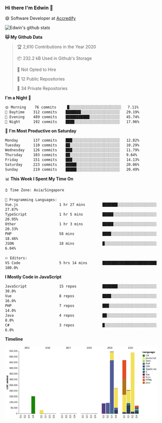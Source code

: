 ### Hi there I'm Edwin 👋


😄 Software Developer at [Accredify](https://accredify.io/)


![Edwin's github stats](https://github-readme-stats.vercel.app/api?username=edwinkkh&show_icons=true&count_private=true) 


<!--START_SECTION:waka-->
**🐱 My Github Data** 

> 🏆 2,610 Contributions in the Year 2020
 > 
> 📦 232.2 kB Used in Github's Storage 
 > 
> 🚫 Not Opted to Hire
 > 
> 📜 12 Public Repositories 
 > 
> 🔑 34 Private Repositories  

**I'm a Night 🦉** 

```text
🌞 Morning    76 commits     █░░░░░░░░░░░░░░░░░░░░░░░░   7.11% 
🌆 Daytime    312 commits    ███████░░░░░░░░░░░░░░░░░░   29.19% 
🌃 Evening    489 commits    ███████████░░░░░░░░░░░░░░   45.74% 
🌙 Night      192 commits    ████░░░░░░░░░░░░░░░░░░░░░   17.96%

```
📅 **I'm Most Productive on Saturday** 

```text
Monday       137 commits    ███░░░░░░░░░░░░░░░░░░░░░░   12.82% 
Tuesday      110 commits    ██░░░░░░░░░░░░░░░░░░░░░░░   10.29% 
Wednesday    126 commits    ███░░░░░░░░░░░░░░░░░░░░░░   11.79% 
Thursday     103 commits    ██░░░░░░░░░░░░░░░░░░░░░░░   9.64% 
Friday       151 commits    ███░░░░░░░░░░░░░░░░░░░░░░   14.13% 
Saturday     223 commits    █████░░░░░░░░░░░░░░░░░░░░   20.86% 
Sunday       219 commits    █████░░░░░░░░░░░░░░░░░░░░   20.49%

```


📊 **This Week I Spent My Time On** 

```text
⌚︎ Time Zone: Asia/Singapore

💬 Programming Languages: 
Vue.js                   1 hr 27 mins        ███████░░░░░░░░░░░░░░░░░░   27.87% 
TypeScript               1 hr 5 mins         █████░░░░░░░░░░░░░░░░░░░░   20.95% 
Other                    1 hr 3 mins         █████░░░░░░░░░░░░░░░░░░░░   20.33% 
PHP                      58 mins             ████░░░░░░░░░░░░░░░░░░░░░   18.46% 
JSON                     18 mins             █░░░░░░░░░░░░░░░░░░░░░░░░   6.04%

🔥 Editors: 
VS Code                  5 hrs 14 mins       █████████████████████████   100.0%

```

**I Mostly Code in JavaScript** 

```text
JavaScript               15 repos            ███████░░░░░░░░░░░░░░░░░░   30.0% 
Vue                      8 repos             ████░░░░░░░░░░░░░░░░░░░░░   16.0% 
PHP                      7 repos             ███░░░░░░░░░░░░░░░░░░░░░░   14.0% 
Java                     4 repos             ██░░░░░░░░░░░░░░░░░░░░░░░   8.0% 
C#                       3 repos             █░░░░░░░░░░░░░░░░░░░░░░░░   6.0%

```


**Timeline**

![Chart not found](https://raw.githubusercontent.com/edwinkkh/edwinkkh/master/charts/bar_graph.png) 


<!--END_SECTION:waka-->


<!--
**edwinkkh/edwinkkh** is a ✨ _special_ ✨ repository because its `README.md` (this file) appears on your GitHub profile.

Here are some ideas to get you started:
- 🔭 I’m currently working on projects related to
- 🌱 I’m currently learning ...
- 👯 I’m looking to collaborate on ...
📫 How to reach me: 
- 🤔 I’m looking for help with ...
- 💬 Ask me about ...
- ⚡ Fun fact: ...
-->
